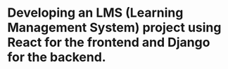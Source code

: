 # Developing an LMS (Learning Management System) project using React for the frontend and Django for the backend.
